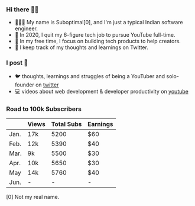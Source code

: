 ### Hi there 👋🏾
- 🤷🏾‍♂️ My name is Suboptimal[0], and I'm just a typical Indian software engineer.
- 💫 In 2020, I quit my 6-figure tech job to pursue YouTube full-time.
- 🤔 In my free time, I focus on building tech products to help creators.
- 🧠 I keep track of my thoughts and learnings on Twitter.

### I post 📝
- 🐦 thoughts, learnings and struggles of being a YouTuber and solo-founder on [twitter](https://twitter.com/SuboptimalEng)
- 💻 videos about web development & developer productivity on [youtube](https://youtube.com/SuboptimalEng)

<!-- - 🐦 short-form updates (and dank memes) on [twitter](https://twitter.com/SuboptimalEng) -->
<!-- - 📖 thoughts, learnings and struggles of being a YouTuber on [suboptimaleng.github.io](https://suboptimaleng.github.io) (deprecated) -->

### Road to 100k Subscribers

|      | Views | Total Subs | Earnings |
| ---- | ----- | ---------- | -------- |
| Jan. | 17k   | 5200       | $60      |
| Feb. | 12k   | 5390       | $40      |
| Mar. | 9k    | 5500       | $30      |
| Apr. | 10k   | 5650       | $30      |
| May  | 14k   | 5760       | $40      |
| Jun. | -     | -          | -        |


[0] Not my real name.
